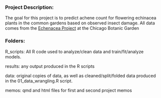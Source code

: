 ### Project Description:
The goal for this project is to predict achene count for flowering echinacea plants in the common gardens based on observed insect damage. All data comes from  the [Echenacea Project](https://echinaceaproject.org/) at the Chicago Botanic Garden

### Folders:
R_scripts: All R code used to analyze/clean data and train/fit/analyze models.

results: any output produced in the R scripts

data: original copies of data, as well as cleaned/split/folded data produced in the 01_data_wrangling.R script.

memos: qmd and html files for first and second project memos